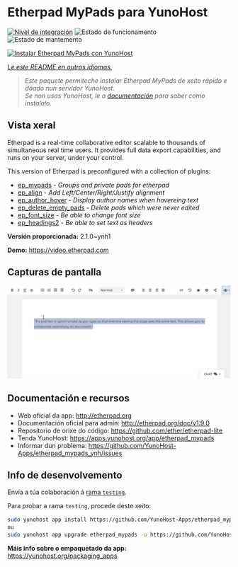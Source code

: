 <!--
NOTA: Este README foi creado automáticamente por <https://github.com/YunoHost/apps/tree/master/tools/readme_generator>
NON debe editarse manualmente.
-->

# Etherpad MyPads para YunoHost

[![Nivel de integración](https://dash.yunohost.org/integration/etherpad_mypads.svg)](https://ci-apps.yunohost.org/ci/apps/etherpad_mypads/) ![Estado de funcionamento](https://ci-apps.yunohost.org/ci/badges/etherpad_mypads.status.svg) ![Estado de mantemento](https://ci-apps.yunohost.org/ci/badges/etherpad_mypads.maintain.svg)

[![Instalar Etherpad MyPads con YunoHost](https://install-app.yunohost.org/install-with-yunohost.svg)](https://install-app.yunohost.org/?app=etherpad_mypads)

*[Le este README en outros idiomas.](./ALL_README.md)*

> *Este paquete permíteche instalar Etherpad MyPads de xeito rápido e doado nun servidor YunoHost.*  
> *Se non usas YunoHost, le a [documentación](https://yunohost.org/install) para saber como instalalo.*

## Vista xeral

Etherpad is a real-time collaborative editor scalable to thousands of simultaneous real time users. It provides full data export capabilities, and runs on your server, under your control.

This version of Etherpad is preconfigured with a collection of plugins: 

- [ep_mypads](https://www.npmjs.com/package/ep_mypads) - *Groups and private pads for etherpad*
- [ep_align](https://www.npmjs.com/package/ep_align) - *Add Left/Center/Right/Justify alignment*
- [ep_author_hover](https://www.npmjs.com/package/ep_author_hover) - *Display author names when hovereing text*
- [ep_delete_empty_pads](https://www.npmjs.com/package/ep_delete_empty_pads) - *Delete pads which were never edited*
- [ep_font_size](https://www.npmjs.com/package/ep_font_size) - *Be able to change font size*
- [ep_headings2](https://www.npmjs.com/package/ep_headings2) - *Be able to set text as headers*



**Versión proporcionada:** 2.1.0~ynh1

**Demo:** <https://video.etherpad.com>

## Capturas de pantalla

![Captura de pantalla de Etherpad MyPads](./doc/screenshots/etherpad_demo.gif)

## Documentación e recursos

- Web oficial da app: <http://etherpad.org>
- Documentación oficial para admin: <http://etherpad.org/doc/v1.9.0>
- Repositorio de orixe do código: <https://github.com/ether/etherpad-lite>
- Tenda YunoHost: <https://apps.yunohost.org/app/etherpad_mypads>
- Informar dun problema: <https://github.com/YunoHost-Apps/etherpad_mypads_ynh/issues>

## Info de desenvolvemento

Envía a túa colaboración á [rama `testing`](https://github.com/YunoHost-Apps/etherpad_mypads_ynh/tree/testing).

Para probar a rama `testing`, procede deste xeito:

```bash
sudo yunohost app install https://github.com/YunoHost-Apps/etherpad_mypads_ynh/tree/testing --debug
ou
sudo yunohost app upgrade etherpad_mypads -u https://github.com/YunoHost-Apps/etherpad_mypads_ynh/tree/testing --debug
```

**Máis info sobre o empaquetado da app:** <https://yunohost.org/packaging_apps>
